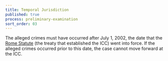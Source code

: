 ```yaml
---
title: Temporal Jurisdiction
published: true
process: preliminary-examination
sort_order: 03
---
```



The alleged crimes must have occurred after July 1, 2002, the date that the [Rome Statute](https://www.icc-cpi.int/nr/rdonlyres/ea9aeff7-5752-4f84-be94-0a655eb30e16/0/rome_statute_english.pdf) (the treaty that established the ICC) went into force. If the alleged crimes occurred prior to this date, the case cannot move forward at the ICC.